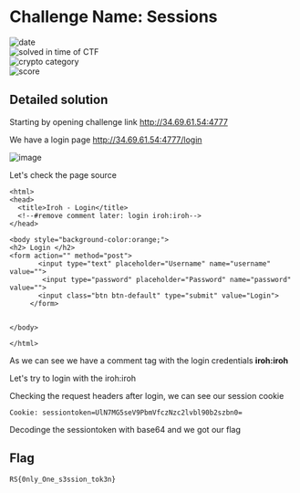 
# Challenge Name: Sessions




![date](https://img.shields.io/badge/date-11.04.2021-brightgreen.svg)  
![solved in time of CTF](https://img.shields.io/badge/solved-in%20time%20of%20CTF-brightgreen.svg)   
![crypto category](https://img.shields.io/badge/category-Web-blueviolet.svg)   
![score](https://img.shields.io/badge/score-100-blue.svg)




## Detailed solution

Starting by opening challenge link http://34.69.61.54:4777 

We have a login page http://34.69.61.54:4777/login  

![image](https://user-images.githubusercontent.com/72421091/114394538-d79b3f80-9b8a-11eb-962c-c158c8611256.png)

Let's check the page source 

```
<html>
<head>
  <title>Iroh - Login</title>
  <!--#remove comment later: login iroh:iroh-->
</head>

<body style="background-color:orange;">
<h2> Login </h2>
<form action="" method="post">
       <input type="text" placeholder="Username" name="username" value="">
        <input type="password" placeholder="Password" name="password" value="">
       <input class="btn btn-default" type="submit" value="Login">
     </form>
     

</body>

</html>
```
As we can see we have a comment tag with the login credentials **iroh:iroh** 

Let's try to login with the iroh:iroh 

Checking the request headers after login, we can see our session cookie 

```
Cookie: sessiontoken=UlN7MG5seV9PbmVfczNzc2lvbl90b2szbn0=
```
Decodinge the sessiontoken with base64 and we got our flag  

## Flag

```
RS{0nly_One_s3ssion_tok3n}
```
